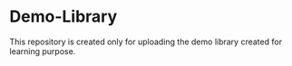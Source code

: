 # Demo-Library
This repository is created only for uploading the demo library created for learning purpose.
